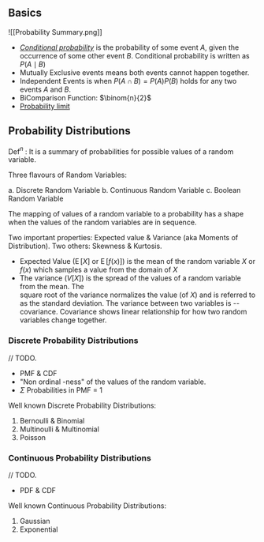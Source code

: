 ## Basics

 ![[Probability Summary.png]]

* _[Conditional probability](https://en.wikipedia.org/wiki/Conditional_probability "Conditional probability")_ is the probability of some event _A_, given the occurrence of some other event _B_. Conditional probability is written as $\displaystyle P(A\mid B)$ 
* Mutually Exclusive events means both events cannot happen together. 
* Independent Events is when $P(A \cap B) = P(A) P(B)$  holds for any two events $A$ and $B$.
* BiComparison Function: $\binom{n}{2}$ 
* [Probability limit](https://math.stackexchange.com/questions/224959/can-someone-explain-what-plim-is)

## Probability Distributions

Def$^n$ : It is a summary of probabilities for possible values of a random variable.

Three flavours of Random Variables:

a. Discrete Random Variable
b. Continuous Random Variable
c. Boolean Random Variable

The mapping of values of a random variable to a probability has a shape when  the values of the random variables are in sequence. 

Two important properties: Expected value & Variance (aka Moments of Distribution). Two others: Skewness & Kurtosis.

* Expected Value ($\operatorname{E}[X]$ or $\operatorname{E}[f(x)]$) is the mean of the random variable $X$ or $f(x)$ which samples a value from the domain of $X$
* The variance ($V[X]$) is the spread of the values of a random variable from the mean. The  
square root of the variance normalizes the value (of $X$) and is referred to as the standard deviation. The variance between two variables is -- covariance. Covariance shows linear relationship for how two random variables change together.

### Discrete Probability Distributions

// TODO. 

* PMF & CDF
* "Non ordinal -ness" of the values of the random variable.
* $\Sigma$ Probabilities in PMF = 1

Well known Discrete Probability Distributions:

1. Bernoulli & Binomial
2. Multinoulli & Multinomial
3. Poisson 

### Continuous Probability Distributions

// TODO.

* PDF & CDF

Well known Continuous Probability Distributions:

1. Gaussian
2. Exponential





